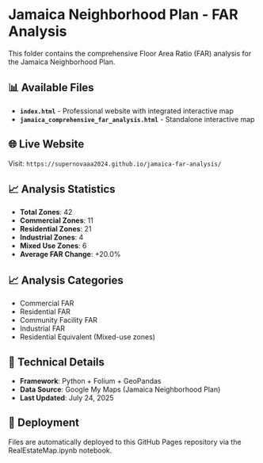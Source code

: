 # Jamaica Neighborhood Plan - FAR Analysis

This folder contains the comprehensive Floor Area Ratio (FAR) analysis for the Jamaica Neighborhood Plan.

## 📊 Available Files

- **`index.html`** - Professional website with integrated interactive map
- **`jamaica_comprehensive_far_analysis.html`** - Standalone interactive map

## 🌐 Live Website

Visit: `https://supernovaaa2024.github.io/jamaica-far-analysis/`

## 📈 Analysis Statistics

- **Total Zones**: 42
- **Commercial Zones**: 11
- **Residential Zones**: 21
- **Industrial Zones**: 4
- **Mixed Use Zones**: 6
- **Average FAR Change**: +20.0%

## 📈 Analysis Categories

- Commercial FAR
- Residential FAR  
- Community Facility FAR
- Industrial FAR
- Residential Equivalent (Mixed-use zones)

## 🔧 Technical Details

- **Framework**: Python + Folium + GeoPandas
- **Data Source**: Google My Maps (Jamaica Neighborhood Plan)
- **Last Updated**: July 24, 2025

## 🚀 Deployment

Files are automatically deployed to this GitHub Pages repository via the RealEstateMap.ipynb notebook.
